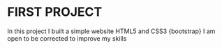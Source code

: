 # FIRST PROJECT

In this project I built a simple website HTML5 and CSS3 {bootstrap}
I am open to be corrected to improve my skills
